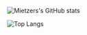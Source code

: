 ![Mietzers's GitHub stats](https://github-readme-stats.vercel.app/api?username=Mietzer&show_icons=true&theme=tokyonight)

![Top Langs](https://github-readme-stats.vercel.app/api/top-langs/?username=Mietzer&theme=tokyonight)

